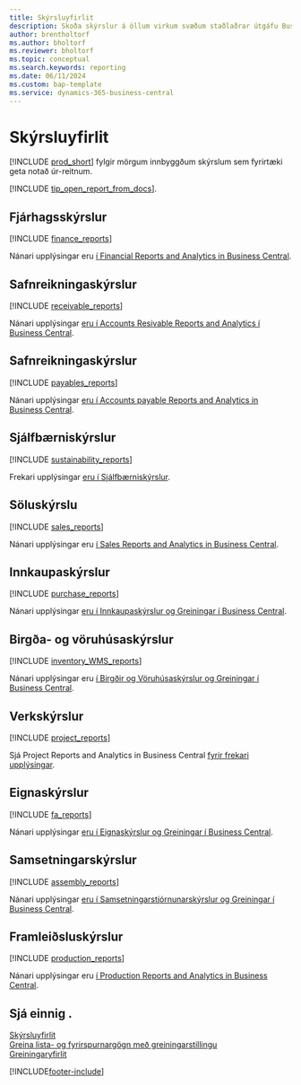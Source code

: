 ```yaml
---
title: Skýrsluyfirlit
description: Skoða skýrslur á öllum virkum svæðum staðlaðrar útgáfu Business Central.
author: brentholtorf
ms.author: bholtorf
ms.reviewer: bholtorf
ms.topic: conceptual
ms.search.keywords: reporting
ms.date: 06/11/2024
ms.custom: bap-template
ms.service: dynamics-365-business-central
---
```

# <a name="report-overview"></a>Skýrsluyfirlit

[!INCLUDE [prod_short](includes/prod_short.md)] fylgir mörgum innbyggðum skýrslum sem fyrirtæki geta notað úr-reitnum.  

[!INCLUDE [tip_open_report_from_docs](includes/tip-open-report-from-docs.md)].

## <a name="financial-reports"></a>Fjárhagsskýrslur

[!INCLUDE [finance_reports](includes/finance-reports-include.md)]

Nánari upplýsingar eru [í Financial Reports and Analytics in Business Central](finance-reports.md).

## <a name="accounts-receivable-reports"></a>Safnreikningaskýrslur

[!INCLUDE [receivable_reports](includes/receivable-reports-include.md)]

Nánari upplýsingar [eru í Accounts Resivable Reports and Analytics í Business Central](receivables-reports.md).

## <a name="accounts-payable-reports"></a>Safnreikningaskýrslur

[!INCLUDE [payables_reports](includes/payables-reports-include.md)]

Nánari upplýsingar [eru í Accounts payable Reports and Analytics in Business Central](payables-reports.md).

## <a name="sustainability-reports"></a>Sjálfbærniskýrslur

[!INCLUDE [sustainability_reports](includes/sustainability-reports-include.md)]

Frekari upplýsingar [eru í Sjálfbærniskýrslur](sustainability-reports.md).

## <a name="sales-reports"></a>Söluskýrslu

[!INCLUDE [sales_reports](includes/sales-reports-include.md)]

Nánari upplýsingar eru [í Sales Reports and Analytics in Business Central](sales-reports.md).

## <a name="purchase-reports"></a>Innkaupaskýrslur

[!INCLUDE [purchase_reports](includes/purchase-reports-include.md)]

Nánari upplýsingar [eru í Innkaupaskýrslur og Greiningar í Business Central](purchase-reports.md).

## <a name="inventory-and-warehouse-reports"></a>Birgða- og vöruhúsaskýrslur

[!INCLUDE [inventory_WMS_reports](includes/inventory-WMS-reports-include.md)]

Nánari upplýsingar eru [í Birgðir og Vöruhúsaskýrslur og Greiningar í Business Central](inventory-wms-reports.md).

## <a name="project-reports"></a>Verkskýrslur

[!INCLUDE [project_reports](includes/project-reports-include.md)]

Sjá Project Reports and Analytics in Business Central [fyrir frekari upplýsingar](project-reports.md).

## <a name="fixed-assets-reports"></a>Eignaskýrslur

[!INCLUDE [fa_reports](includes/fa-reports-include.md)]

Nánari upplýsingar [eru í Eignaskýrslur og Greiningar í Business Central](fa-reports.md).

## <a name="assembly-reports"></a>Samsetningarskýrslur

[!INCLUDE [assembly_reports](includes/assembly-reports-include.md)]

Nánari upplýsingar [eru í Samsetningarstjórnunarskýrslur og Greiningar í Business Central](assembly-reports.md).

## <a name="production-reports"></a>Framleiðsluskýrslur

[!INCLUDE [production_reports](includes/production-reports-include.md)]

Nánari upplýsingar eru [í Production Reports and Analytics in Business Central](production-reports.md).

## <a name="see-also"></a>Sjá einnig .

[Skýrsluyfirlit](reports-use-reports.md)   
[Greina lista- og fyrirspurnargögn með greiningarstillingu](analysis-mode.md)   
[Greiningaryfirlit](reports-bi-reporting.md)  

[!INCLUDE[footer-include](includes/footer-banner.md)]
